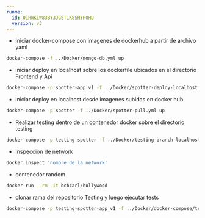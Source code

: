 ```yaml
---
runme:
  id: 01HWK1W83BY3JGST1K8SHYH0HD
  version: v3
---
```


* Iniciar docker-compose con imagenes de dockerhub a partir de archivo yaml

```sh {"id":"01HWK1XKZKM9CJ9XCHKFMFSYN5"}
docker-compose -f ../Docker/mongo-db.yml up

```

* iniciar deploy en localhost sobre los dockerfile ubicados en el directorio Frontend y Api

```sh {"id":"01HWK5ZQJHMN4VD2TYEC2EWM3P"}
docker-compose -p spotter-app_v1 -f ../Docker/spotter-deploy-localhost.yml up

```

* iniciar deploy en localhost desde imagenes subidas en docker hub

```sh {"id":"01HWP8JB9J25ZMAD703R8XVHT8"}
docker-compose -p spotter -f ../Docker/spotter-pull.yml up

```

* Realizar testing dentro de un contenedor docker sobre el directorio testing

```sh {"id":"01HXW66KX5VVZ3DTHWWXXY67DV"}
docker-compose -p testing-spotter -f ../Docker/testing-branch-localhost.yml up

```

* Inspeccion de network

```sh {"id":"01HX54C674V4D3WZ790TZNK8YE"}
docker inspect 'nombre de la network'

```

* contenedor random

```sh {"id":"01HXZ9H8JYR7AQZVFEJH10RN7S"}
docker run --rm -it bcbcarl/hollywood

```

* clonar rama del repositorio Testing y luego ejecutar tests

```sh {"id":"01HY1BM7TA6BM19CPGXNTB683W"}
docker-compose -p testing-spotter-app_v1 -f ../Docker/docker-compose/testing-deploy-remote.yml up

```